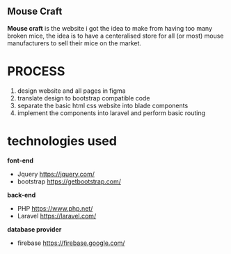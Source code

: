 ## Mouse Craft
**Mouse craft** is the website i got the idea to make from having too many broken mice, the idea is to have a centeralised store for all (or most) mouse manufacturers to sell their mice on the market.


# PROCESS
1. design website and all pages in figma
2. translate design to bootstrap compatible code 
3. separate the basic html css website into blade components 
4. implement the components into laravel and perform basic routing


# technologies used 
**font-end**
  - Jquery https://jquery.com/
  - bootstrap https://getbootstrap.com/
  
**back-end**
  - PHP https://www.php.net/
  - Laravel https://laravel.com/
  
**database provider**
  - firebase https://firebase.google.com/

